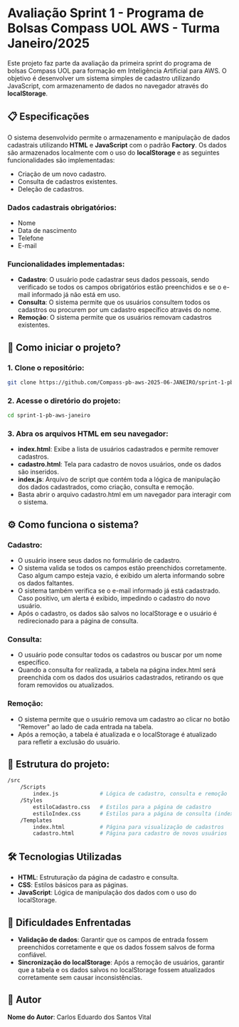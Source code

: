 # Avaliação Sprint 1 - Programa de Bolsas Compass UOL AWS - Turma Janeiro/2025

Este projeto faz parte da avaliação da primeira sprint do programa de bolsas Compass UOL para formação em Inteligência Artificial para AWS. O objetivo é desenvolver um sistema simples de cadastro utilizando JavaScript, com armazenamento de dados no navegador através do **localStorage**.

## 📋 Especificações

O sistema desenvolvido permite o armazenamento e manipulação de dados cadastrais utilizando **HTML** e **JavaScript** com o padrão **Factory**. Os dados são armazenados localmente com o uso do **localStorage** e as seguintes funcionalidades são implementadas:

- Criação de um novo cadastro.
- Consulta de cadastros existentes.
- Deleção de cadastros.

### Dados cadastrais obrigatórios:
- Nome
- Data de nascimento
- Telefone
- E-mail

### Funcionalidades implementadas:
- **Cadastro**: O usuário pode cadastrar seus dados pessoais, sendo verificado se todos os campos obrigatórios estão preenchidos e se o e-mail informado já não está em uso.
- **Consulta**: O sistema permite que os usuários consultem todos os cadastros ou procurem por um cadastro específico através do nome.
- **Remoção**: O sistema permite que os usuários removam cadastros existentes.

## 🚀 Como iniciar o projeto?

### 1. Clone o repositório:

```bash
git clone https://github.com/Compass-pb-aws-2025-06-JANEIRO/sprint-1-pb-aws-janeiro
```

### 2. Acesse o diretório do projeto:

```bash
cd sprint-1-pb-aws-janeiro
```

### 3. Abra os arquivos HTML em seu navegador:

- **index.html**: Exibe a lista de usuários cadastrados e permite remover cadastros.
- **cadastro.html**: Tela para cadastro de novos usuários, onde os dados são inseridos.
- **index.js**: Arquivo de script que contém toda a lógica de manipulação dos dados cadastrados, como criação, consulta e remoção.
- Basta abrir o arquivo cadastro.html em um navegador para interagir com o sistema.

## ⚙️ Como funciona o sistema?

### Cadastro:
- O usuário insere seus dados no formulário de cadastro.
- O sistema valida se todos os campos estão preenchidos corretamente. Caso algum campo esteja vazio, é exibido um alerta informando sobre os dados faltantes.
- O sistema também verifica se o e-mail informado já está cadastrado. Caso positivo, um alerta é exibido, impedindo o cadastro do novo usuário.
- Após o cadastro, os dados são salvos no localStorage e o usuário é redirecionado para a página de consulta.

### Consulta:
- O usuário pode consultar todos os cadastros ou buscar por um nome específico.
- Quando a consulta for realizada, a tabela na página index.html será preenchida com os dados dos usuários cadastrados, retirando os que foram removidos ou atualizados.

### Remoção:
- O sistema permite que o usuário remova um cadastro ao clicar no botão "Remover" ao lado de cada entrada na tabela.
- Após a remoção, a tabela é atualizada e o localStorage é atualizado para refletir a exclusão do usuário.

## 📁 Estrutura do projeto:

```bash
/src
    /Scripts
        index.js             # Lógica de cadastro, consulta e remoção
    /Styles
        estiloCadastro.css   # Estilos para a página de cadastro
        estiloIndex.css      # Estilos para a página de consulta (index)
    /Templates
        index.html           # Página para visualização de cadastros
        cadastro.html        # Página para cadastro de novos usuários
```

## 🛠️ Tecnologias Utilizadas

- **HTML**: Estruturação da página de cadastro e consulta.
- **CSS**: Estilos básicos para as páginas.
- **JavaScript**: Lógica de manipulação dos dados com o uso do localStorage.

## 🚧 Dificuldades Enfrentadas

- **Validação de dados**: Garantir que os campos de entrada fossem preenchidos corretamente e que os dados fossem salvos de forma confiável.
- **Sincronização do localStorage**: Após a remoção de usuários, garantir que a tabela e os dados salvos no localStorage fossem atualizados corretamente sem causar inconsistências.

## 📝 Autor

 **Nome do Autor**: Carlos Eduardo dos Santos Vital